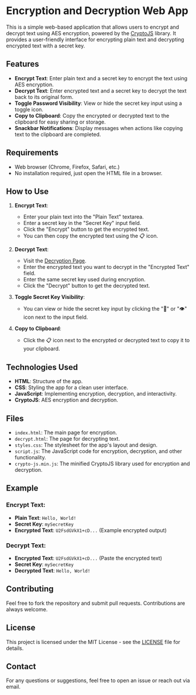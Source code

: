 # Encryption and Decryption Web App

This is a simple web-based application that allows users to encrypt and decrypt text using AES encryption, powered by the [CryptoJS](https://github.com/brix/crypto-js) library. It provides a user-friendly interface for encrypting plain text and decrypting encrypted text with a secret key.

## Features
- **Encrypt Text**: Enter plain text and a secret key to encrypt the text using AES encryption.
- **Decrypt Text**: Enter encrypted text and a secret key to decrypt the text back to its original form.
- **Toggle Password Visibility**: View or hide the secret key input using a toggle icon.
- **Copy to Clipboard**: Copy the encrypted or decrypted text to the clipboard for easy sharing or storage.
- **Snackbar Notifications**: Display messages when actions like copying text to the clipboard are completed.

## Requirements

- Web browser (Chrome, Firefox, Safari, etc.)
- No installation required, just open the HTML file in a browser.

## How to Use

1. **Encrypt Text**:
    - Enter your plain text into the "Plain Text" textarea.
    - Enter a secret key in the "Secret Key" input field.
    - Click the "Encrypt" button to get the encrypted text.
    - You can then copy the encrypted text using the 📋 icon.

2. **Decrypt Text**:
    - Visit the [Decryption Page](decrypt.html).
    - Enter the encrypted text you want to decrypt in the "Encrypted Text" field.
    - Enter the same secret key used during encryption.
    - Click the "Decrypt" button to get the decrypted text.

3. **Toggle Secret Key Visibility**:
    - You can view or hide the secret key input by clicking the "🙈" or "👁️" icon next to the input field.

4. **Copy to Clipboard**:
    - Click the 📋 icon next to the encrypted or decrypted text to copy it to your clipboard.

## Technologies Used
- **HTML**: Structure of the app.
- **CSS**: Styling the app for a clean user interface.
- **JavaScript**: Implementing encryption, decryption, and interactivity.
- **CryptoJS**: AES encryption and decryption.

## Files
- `index.html`: The main page for encryption.
- `decrypt.html`: The page for decrypting text.
- `styles.css`: The stylesheet for the app's layout and design.
- `script.js`: The JavaScript code for encryption, decryption, and other functionality.
- `crypto-js.min.js`: The minified CryptoJS library used for encryption and decryption.

## Example

### Encrypt Text:
- **Plain Text**: `Hello, World!`
- **Secret Key**: `mySecretKey`
- **Encrypted Text**: `U2FsdGVkX1+cD...` (Example encrypted output)

### Decrypt Text:
- **Encrypted Text**: `U2FsdGVkX1+cD...` (Paste the encrypted text)
- **Secret Key**: `mySecretKey`
- **Decrypted Text**: `Hello, World!`

## Contributing
Feel free to fork the repository and submit pull requests. Contributions are always welcome.

## License
This project is licensed under the MIT License - see the [LICENSE](LICENSE) file for details.

## Contact
For any questions or suggestions, feel free to open an issue or reach out via email.

